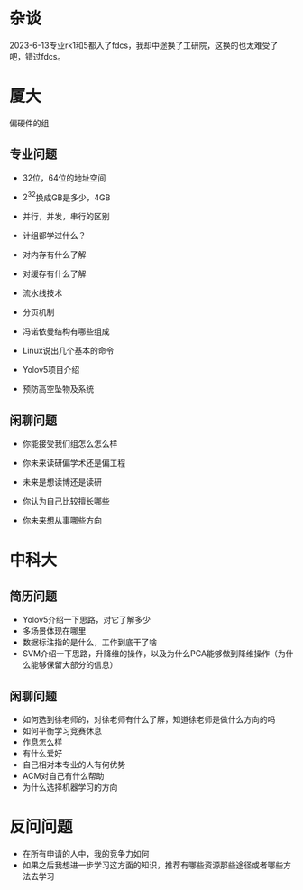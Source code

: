 # 杂谈

2023-6-13专业rk1和5都入了fdcs，我却中途换了工研院，这换的也太难受了吧，错过fdcs。

# 厦大

偏硬件的组

## 专业问题

- 32位，64位的地址空间

- $2^{32}$换成GB是多少，4GB

- 并行，并发，串行的区别

- 计组都学过什么？

- 对内存有什么了解

- 对缓存有什么了解

- 流水线技术

- 分页机制

- 冯诺依曼结构有哪些组成

- Linux说出几个基本的命令

- Yolov5项目介绍

- 预防高空坠物及系统

## 闲聊问题

- 你能接受我们组怎么怎么样

- 你未来读研偏学术还是偏工程

- 未来是想读博还是读研

- 你认为自己比较擅长哪些

- 你未来想从事哪些方向

# 中科大

## 简历问题

- Yolov5介绍一下思路，对它了解多少
- 多场景体现在哪里
- 数据标注指的是什么，工作到底干了啥
- SVM介绍一下思路，升降维的操作，以及为什么PCA能够做到降维操作（为什么能够保留大部分的信息）

## 闲聊问题

- 如何选到徐老师的，对徐老师有什么了解，知道徐老师是做什么方向的吗
- 如何平衡学习竞赛休息
- 作息怎么样
- 有什么爱好
- 自己相对本专业的人有何优势
- ACM对自己有什么帮助
- 为什么选择机器学习的方向

# 反问问题

- 在所有申请的人中，我的竞争力如何
- 如果之后我想进一步学习这方面的知识，推荐有哪些资源那些途径或者哪些方法去学习
